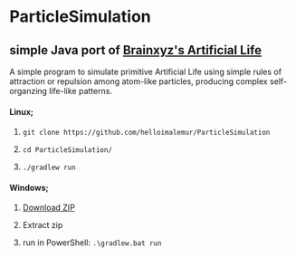 # ParticleSimulation
<h2>simple Java port of <a href="https://github.com/hunar4321/particle-life">Brainxyz's Artificial Life</a></h2>

A simple program to simulate primitive Artificial Life using simple rules of attraction or repulsion among atom-like particles, producing complex self-organzing life-like patterns.

<h4>Linux;</h4>

1. ```git clone https://github.com/helloimalemur/ParticleSimulation```

2. ```cd ParticleSimulation/```

3. ```./gradlew run```

<h4>Windows;</h4>

1. <a href="https://github.com/helloimalemur/ParticleSimulation/archive/refs/heads/master.zip">Download ZIP</a>

2. Extract zip

3. run in PowerShell: ```.\gradlew.bat run```
